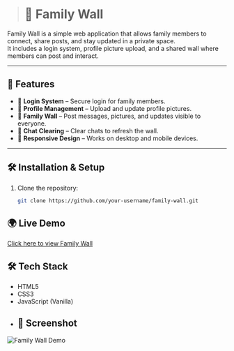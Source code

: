 ># 📌 Family Wall

Family Wall is a simple web application that allows family members to connect, share posts, and stay updated in a private space.  
It includes a login system, profile picture upload, and a shared wall where members can post and interact.

---

## 🚀 Features
- 🔐 **Login System** – Secure login for family members.  
- 👤 **Profile Management** – Upload and update profile pictures.  
- 📝 **Family Wall** – Post messages, pictures, and updates visible to everyone.  
- 💬 **Chat Clearing** – Clear chats to refresh the wall.  
- 📱 **Responsive Design** – Works on desktop and mobile devices.  

---

## 🛠️ Installation & Setup
1. Clone the repository:
   ```bash
   git clone https://github.com/your-username/family-wall.git
  ## 🌍 Live Demo
[Click here to view Family Wall](https://yourusername.github.io/family-wall/)
## 🛠 Tech Stack
- HTML5  
- CSS3  
- JavaScript (Vanilla)
- ## 📸 Screenshot
![Family Wall Demo](images/demo.png)

